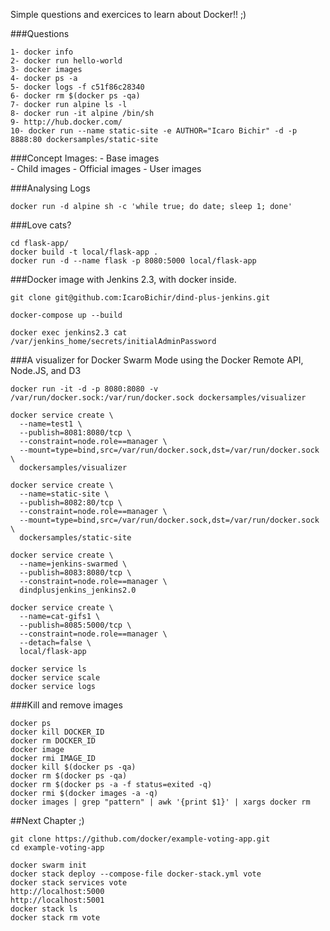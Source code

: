 Simple questions and exercices to learn about Docker!! ;)

###Questions

```
1- docker info  
2- docker run hello-world  
3- docker images  
4- docker ps -a  
5- docker logs -f c51f86c28340  
6- docker rm $(docker ps -qa)  
7- docker run alpine ls -l  
8- docker run -it alpine /bin/sh  
9- http://hub.docker.com/  
10- docker run --name static-site -e AUTHOR="Icaro Bichir" -d -p 8888:80 dockersamples/static-site  
```

###Concept
	Images:
	- Base images 	
	- Child images 
	- Official images
	- User images

###Analysing Logs
```
docker run -d alpine sh -c 'while true; do date; sleep 1; done'
```

###Love cats?
```
cd flask-app/
docker build -t local/flask-app .
docker run -d --name flask -p 8080:5000 local/flask-app
```

###Docker image with Jenkins 2.3, with docker inside.
```
git clone git@github.com:IcaroBichir/dind-plus-jenkins.git

docker-compose up --build

docker exec jenkins2.3 cat /var/jenkins_home/secrets/initialAdminPassword
```

###A visualizer for Docker Swarm Mode using the Docker Remote API, Node.JS, and D3
```
docker run -it -d -p 8080:8080 -v /var/run/docker.sock:/var/run/docker.sock dockersamples/visualizer

docker service create \
  --name=test1 \
  --publish=8081:8080/tcp \
  --constraint=node.role==manager \
  --mount=type=bind,src=/var/run/docker.sock,dst=/var/run/docker.sock \
  dockersamples/visualizer

docker service create \
  --name=static-site \
  --publish=8082:80/tcp \
  --constraint=node.role==manager \
  --mount=type=bind,src=/var/run/docker.sock,dst=/var/run/docker.sock \
  dockersamples/static-site

docker service create \
  --name=jenkins-swarmed \
  --publish=8083:8080/tcp \
  --constraint=node.role==manager \
  dindplusjenkins_jenkins2.0

docker service create \
  --name=cat-gifs1 \
  --publish=8085:5000/tcp \
  --constraint=node.role==manager \
  --detach=false \
  local/flask-app

docker service ls
docker service scale
docker service logs
```

###Kill and remove images
```
docker ps
docker kill DOCKER_ID
docker rm DOCKER_ID
docker image
docker rmi IMAGE_ID
docker kill $(docker ps -qa)
docker rm $(docker ps -qa)
docker rm $(docker ps -a -f status=exited -q)
docker rmi $(docker images -a -q)
docker images | grep "pattern" | awk '{print $1}' | xargs docker rm
```


##Next Chapter ;)

```
git clone https://github.com/docker/example-voting-app.git
cd example-voting-app

docker swarm init
docker stack deploy --compose-file docker-stack.yml vote
docker stack services vote
http://localhost:5000
http://localhost:5001
docker stack ls
docker stack rm vote
```